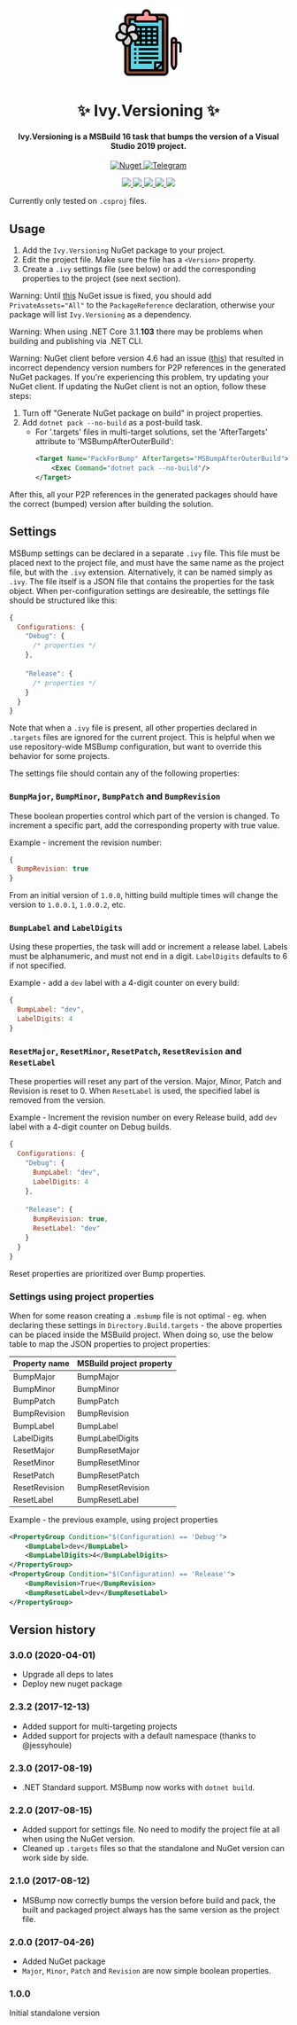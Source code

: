 <!-- Logo -->
<p align="center">
  <a href="#">
    <img height="128" width="128" src="https://raw.githubusercontent.com/0xF6/Ivy.Versioning/master/images/icon.png">
  </a>
</p>

<!-- Name -->
<h1 align="center">
  ✨ Ivy.Versioning ✨
</h1>
<!-- desc -->
<h4 align="center">
  Ivy.Versioning is a MSBuild 16 task that bumps the version of a Visual Studio 2019 project.
</h4>
<p align="center">
  <a href="https://www.nuget.org/packages/Ivy.Versioning/">
    <img alt="Nuget" src="https://img.shields.io/nuget/v/Ivy.Versioning.svg?color=%23884499">
  </a>
  <a href="https://t.me/ivysola">
    <img alt="Telegram" src="https://img.shields.io/badge/Ask%20Me-Anything-1f425f.svg">
  </a>
</p>
<p align="center">
  <a href="#">
    <img src="https://forthebadge.com/images/badges/made-with-c-sharp.svg">
    <img src="https://forthebadge.com/images/badges/designed-in-ms-paint.svg">
    <img src="https://forthebadge.com/images/badges/ages-18.svg">
    <img src="https://ForTheBadge.com/images/badges/winter-is-coming.svg">
    <img src="https://forthebadge.com/images/badges/gluten-free.svg">
  </a>
</p>

Currently only tested on `.csproj` files.

## Usage

1. Add the `Ivy.Versioning` NuGet package to your project.
2. Edit the project file. Make sure the file has a `<Version>` property.
3. Create a `.ivy` settings file (see below) or add the corresponding properties to the project (see next section).

Warning: Until [this](https://github.com/NuGet/Home/issues/4125) NuGet issue is fixed, you should add `PrivateAssets="All"` to the `PackageReference` declaration,
otherwise your package will list `Ivy.Versioning` as a dependency.

Warning: When using .NET Core 3.1.**103** there may be problems when building and publishing via .NET CLI.

Warning: NuGet client before version 4.6 had an issue ([this](https://github.com/NuGet/Home/issues/4790)) that resulted in incorrect
dependency version numbers for P2P references in the generated NuGet packages. If you're experiencing this problem, try updating your NuGet client.
If updating the NuGet client is not an option, follow these steps:
1. Turn off "Generate NuGet package on build" in project properties.
2. Add `dotnet pack --no-build` as a post-build task.
    * For '.targets' files in multi-target solutions, set the 'AfterTargets' attribute to 'MSBumpAfterOuterBuild':
		```xml
		<Target Name="PackForBump" AfterTargets="MSBumpAfterOuterBuild">
		    <Exec Command="dotnet pack --no-build"/>
		</Target>
		```
After this, all your P2P references in the generated packages should have the correct (bumped) version after building the solution.

## Settings

MSBump settings can be declared in a separate `.ivy` file.
This file must be placed next to the project file, and must have the same name as the project file, but with the `.ivy` extension. Alternatively, it can be named simply as `.ivy`.
The file itself is a JSON file that contains the properties for the task object. 
When per-configuration settings are desireable, the settings file should be structured like this:
```js
{
  Configurations: {
    "Debug": {
      /* properties */
    },
    
    "Release": {
      /* properties */
    }
  }
}
```

Note that when a `.ivy` file is present, all other properties declared in `.targets` files are ignored for the current project. This is helpful when we use repository-wide MSBump configuration, but want to override this behavior for some projects. 

The settings file should contain any of the following properties:

### `BumpMajor`, `BumpMinor`, `BumpPatch` and `BumpRevision`
These boolean properties control which part of the version is changed. 
To increment a specific part, add the corresponding property with true value.

Example - increment the revision number:
```js
{
  BumpRevision: true
}    
```
From an initial version of `1.0.0`, hitting build multiple times will change the version to `1.0.0.1`, `1.0.0.2`, etc.

### `BumpLabel` and `LabelDigits`
Using these properties, the task will add or increment a release label. Labels must be alphanumeric, and must not end in a digit. `LabelDigits` defaults to 6 if not specified.

Example - add a `dev` label with a 4-digit counter on every build:
```js
{
  BumpLabel: "dev",
  LabelDigits: 4
}
```

### `ResetMajor`, `ResetMinor`, `ResetPatch`, `ResetRevision` and `ResetLabel`

These properties will reset any part of the version. Major, Minor, Patch and Revision is reset to 0. When `ResetLabel` is used, the specified label is removed from the version.

Example - Increment the revision number on every Release build, add `dev` label with a 4-digit counter on Debug builds.
```js
{
  Configurations: {
    "Debug": {
      BumpLabel: "dev",
      LabelDigits: 4
    },
    
    "Release": {
      BumpRevision: true,
      ResetLabel: "dev"
    }
  }
}
```

Reset properties are prioritized over Bump properties.

### Settings using project properties

When for some reason creating a `.msbump` file is not optimal - eg. when declaring these settings in `Directory.Build.targets` - the above properties can be placed inside the MSBuild project.
When doing so, use the below table to map the JSON properties to project properties:

|Property name|MSBuild project property|
|-------------|--------------------------------|
|BumpMajor|BumpMajor|
|BumpMinor|BumpMinor|
|BumpPatch|BumpPatch|
|BumpRevision|BumpRevision|
|BumpLabel|BumpLabel|
|LabelDigits|BumpLabelDigits|
|ResetMajor|BumpResetMajor|
|ResetMinor|BumpResetMinor|
|ResetPatch|BumpResetPatch|
|ResetRevision|BumpResetRevision|
|ResetLabel|BumpResetLabel|

Example - the previous example, using project properties

```xml
<PropertyGroup Condition="$(Configuration) == 'Debug'">
	<BumpLabel>dev</BumpLabel>
	<BumpLabelDigits>4</BumpLabelDigits>
</PropertyGroup>
<PropertyGroup Condition="$(Configuration) == 'Release'">
	<BumpRevision>True</BumpRevision>
	<BumpResetLabel>dev</BumpResetLabel>
</PropertyGroup>
```


## Version history


### 3.0.0 (2020-04-01)

* Upgrade all deps to lates
* Deploy new nuget package

### 2.3.2 (2017-12-13)

* Added support for multi-targeting projects
* Added support for projects with a default namespace (thanks to @jessyhoule)

### 2.3.0 (2017-08-19)

* .NET Standard support. MSBump now works with `dotnet build`.

### 2.2.0 (2017-08-15)

* Added support for settings file. No need to modify the project file at all when using the NuGet version.
* Cleaned up `.targets` files so that the standalone and NuGet version can work side by side.


### 2.1.0 (2017-08-12)

* MSBump now correctly bumps the version before build and pack, the built and packaged project always has the same version as the project file.

### 2.0.0 (2017-04-26)

* Added NuGet package
* `Major`, `Minor`, `Patch` and `Revision` are now simple boolean properties.

### 1.0.0
Initial standalone version
